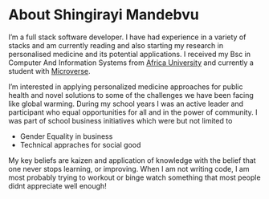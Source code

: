 About Shingirayi Mandebvu 
======
 
I’m a full stack software developer. I have had experience in a variety of stacks and am currently reading and also starting my research in personalised medicine and its potential applications. I received my Bsc in Computer And Information Systems from  [Africa University](https://africau.edu) and currently a student with [Microverse](https://www.microverse.org/).


I’m interested in applying personalized medicine approaches for public health and novel solutions to some of the challenges we have been facing like global warming. During my school years I was an active leader and participant who equal opportunities for all and in the power of community. I was part of school business initiatives which were but not limited to

- Gender Equality in business
- Technical appraches for social good


My key beliefs are kaizen and application of knowledge with the belief that one never stops learning, or improving. When I am not writing code, I am most probably trying to workout or binge watch something that most people didnt appreciate well enough!
 
 